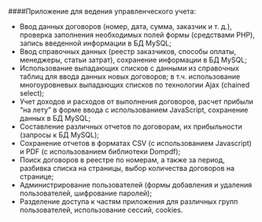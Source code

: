 ####Приложение для ведения управленческого учета:
 
* Ввод данных договоров (номер, дата, сумма, заказчик и т. д.), проверка заполнения необходимых полей формы (средствами PHP), запись введенной информации в БД MySQL;
* Ввод справочных данных (реестр заказчиков, способы оплаты, менеджеры, статьи затрат), сохранение информации в БД MySQL;
* Использование выпадающих списков с данными из справочных таблиц для ввода данных новых договоров; в т.ч. использование многоуровневых выпадающих списков по технологии Ajax (chained select);
* Учет доходов и расходов от выполнения договоров, расчет прибыли “на лету” в форме ввода с использованием JavaScript, сохранение данных в БД MySQL;
* Составление различных отчетов по договорам, их прибыльности (запросы к  БД MySQL);
* Сохранение отчетов в форматах CSV (с использованием Javascript) и PDF (с использованием библиотеки Dompdf);
* Поиск договоров в реестре по номерам, а также за период, разбивка списка на страницы, выбор количества договоров на странице;
* Администрирование пользователей (формы добавления и удаления пользователей, шифрование паролей);
* Разделение доступа к частям приложения для различных групп пользователей, использование сессий, cookies. 

